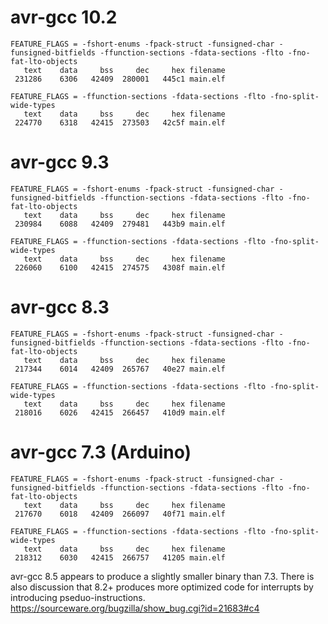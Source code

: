 # avr-gcc 10.2
```
FEATURE_FLAGS = -fshort-enums -fpack-struct -funsigned-char -funsigned-bitfields -ffunction-sections -fdata-sections -flto -fno-fat-lto-objects
   text    data     bss     dec     hex filename
 231286    6306   42409  280001   445c1 main.elf

FEATURE_FLAGS = -ffunction-sections -fdata-sections -flto -fno-split-wide-types
   text    data     bss     dec     hex filename
 224770    6318   42415  273503   42c5f main.elf
```

# avr-gcc 9.3
```
FEATURE_FLAGS = -fshort-enums -fpack-struct -funsigned-char -funsigned-bitfields -ffunction-sections -fdata-sections -flto -fno-fat-lto-objects
   text    data     bss     dec     hex filename
 230984    6088   42409  279481   443b9 main.elf

FEATURE_FLAGS = -ffunction-sections -fdata-sections -flto -fno-split-wide-types
   text    data     bss     dec     hex filename
 226060    6100   42415  274575   4308f main.elf
```

# avr-gcc 8.3
```
FEATURE_FLAGS = -fshort-enums -fpack-struct -funsigned-char -funsigned-bitfields -ffunction-sections -fdata-sections -flto -fno-fat-lto-objects
   text    data     bss     dec     hex filename
 217344    6014   42409  265767   40e27 main.elf

FEATURE_FLAGS = -ffunction-sections -fdata-sections -flto -fno-split-wide-types
   text    data     bss     dec     hex filename
 218016    6026   42415  266457   410d9 main.elf
 ```

# avr-gcc 7.3 (Arduino)
```
FEATURE_FLAGS = -fshort-enums -fpack-struct -funsigned-char -funsigned-bitfields -ffunction-sections -fdata-sections -flto -fno-fat-lto-objects
   text    data     bss     dec     hex filename
 217670    6018   42409  266097   40f71 main.elf

FEATURE_FLAGS = -ffunction-sections -fdata-sections -flto -fno-split-wide-types
   text    data     bss     dec     hex filename
 218312    6030   42415  266757   41205 main.elf
```

avr-gcc 8.5 appears to produce a slightly smaller binary than 7.3. There is also discussion that 8.2+ produces more optimized code for interrupts by
introducing pseduo-instructions.
https://sourceware.org/bugzilla/show_bug.cgi?id=21683#c4
